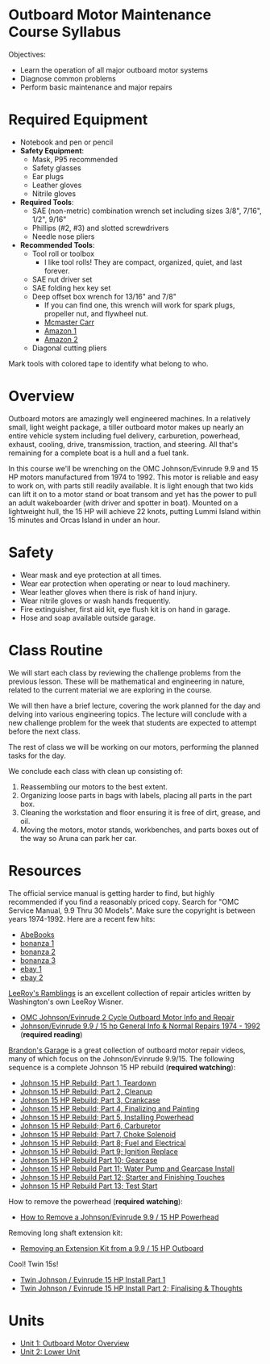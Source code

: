 # Outboard Motor Maintenance Course Syllabus

Objectives:

- Learn the operation of all major outboard motor systems
- Diagnose common problems
- Perform basic maintenance and major repairs


# Required Equipment

- Notebook and pen or pencil
- **Safety Equipment**:
  - Mask, P95 recommended
  - Safety glasses
  - Ear plugs
  - Leather gloves
  - Nitrile gloves
- **Required Tools**:
  - SAE (non-metric) combination wrench set including sizes 3/8", 7/16", 1/2", 9/16"
  - Phillips (#2, #3) and slotted screwdrivers
  - Needle nose pliers
- **Recommended Tools**:
  - Tool roll or toolbox
    - I like tool rolls!  They are compact, organized, quiet, and last forever.
  - SAE nut driver set
  - SAE folding hex key set
  - Deep offset box wrench for 13/16" and 7/8"
    - If you can find one, this wrench will work for spark plugs, propeller nut, and flywheel nut.
    - [Mcmaster Carr](https://www.mcmaster.com/5459A32/)
    - [Amazon 1](https://www.amazon.com/Deep-Offset-Wrench-point-Double/dp/B079TK3KS9/ref=sr_1_254?dchild=1&keywords=offset+box+wrench+7%2F8%22&qid=1599853730&sr=8-254)
    - [Amazon 2](https://www.amazon.com/CLE-CONTRECOUDEE-13-16X7-8/dp/B00B1C138Y/ref=sr_1_177?dchild=1&keywords=offset+box+wrench+7%2F8%22&qid=1599853919&sr=8-177)
  - Diagonal cutting pliers

Mark tools with colored tape to identify what belong to who.


# Overview

Outboard motors are amazingly well engineered machines.
In a relatively small, light weight package, a tiller outboard motor makes up nearly 
an entire vehicle system including fuel delivery, carburetion, powerhead,
exhaust, cooling, drive, transmission, traction, and steering.
All that's remaining for a complete boat is a hull and a fuel tank.

In this course we'll be wrenching on the OMC Johnson/Evinrude
9.9 and 15 HP motors manufactured from 1974 to 1992.
This motor is reliable and easy to work on, with parts still readily available.
It is light enough that two kids can lift it on to a motor stand or boat transom
and yet has the power to pull an adult wakeboarder (with driver and spotter in boat).
Mounted on a lightweight hull, the 15 HP will achieve 22 knots, putting Lummi Island
within 15 minutes and Orcas Island in under an hour.


# Safety

- Wear mask and eye protection at all times.
- Wear ear protection when operating or near to loud machinery.
- Wear leather gloves when there is risk of hand injury.
- Wear nitrile gloves or wash hands frequently.
- Fire extinguisher, first aid kit, eye flush kit is on hand in garage.
- Hose and soap available outside garage.


# Class Routine

We will start each class by reviewing the challenge problems from the previous lesson.
These will be mathematical and engineering in nature, related to the current material we
are exploring in the course.

We will then have a brief lecture, covering the work planned for the day
and delving into various engineering topics.
The lecture will conclude with a new challenge problem for
the week that students are expected to attempt before the next class.

The rest of class we will be working on our motors, performing the planned tasks for the day.

We conclude each class with clean up consisting of:

1. Reassembling our motors to the best extent.
2. Organizing loose parts in bags with labels, placing all parts in the part box.
3. Cleaning the workstation and floor ensuring it is free of dirt, grease, and oil.
4. Moving the motors, motor stands, workbenches, and parts boxes out of the way so Aruna can park her car.


# Resources

The official service manual is getting harder to find, but highly recommended if you
find a reasonably priced copy.  Search for "OMC Service Manual, 9.9 Thru 30 Models".
Make sure the copyright is between years 1974-1992.  Here are a recent few hits:

- [AbeBooks](https://www.abebooks.com/servlet/BookDetailsPL?bi=22821650917&cm_mmc=ggl-_-COM_Shopp_Rare-_-naa-_-naa&gclid=EAIaIQobChMIxtOj-_LZ6wIVqxatBh1kgAATEAQYASABEgJ8RfD_BwE)
- [bonanza 1](https://www.bonanza.com/listings/OMC-Evinrude-Johnson-Outboards-9-9-Thru-30-Models-Service-Manual-P-N-508142/886011936?goog_pla=1&gpid=339470924329&keyword=&goog_pla=1&pos=&ad_type=pla&gclid=EAIaIQobChMIxtOj-_LZ6wIVqxatBh1kgAATEAQYAiABEgJWFfD_BwE)
- [bonanza 2](https://www.bonanza.com/listings/OMC-Evinrude-Johnson-9-9-Thru-30-Models-Outboards-Service-Manual-P-N-507946/886143155?goog_pla=1&gpid=339470924329&keyword=&goog_pla=1&pos=&ad_type=pla&gclid=EAIaIQobChMIxtOj-_LZ6wIVqxatBh1kgAATEAQYBiABEgI89fD_BwE)
- [bonanza 3](https://www.bonanza.com/listings/OMC-Evinrude-Johnson-Outboards-9-9-Thru-30-Models-Service-Manual-P-N-507871/886027061?goog_pla=1&gpid=339470924329&keyword=&goog_pla=1&pos=&ad_type=pla&gclid=EAIaIQobChMIxtOj-_LZ6wIVqxatBh1kgAATEAQYCyABEgJ-9_D_BwE)
- [ebay 1](https://www.ebay.com/i/303195898249?chn=ps&mkevt=1&mkcid=28)
- [ebay 2](https://www.ebay.com/i/233687706272?chn=ps&mkevt=1&mkcid=28)

[LeeRoy's Ramblings](https://www.leeroysramblings.com/) is an excellent collection of
repair articles written by Washington's own LeeRoy Wisner.

- [OMC Johnson/Evinrude 2 Cycle Outboard Motor Info and Repair](https://www.leeroysramblings.com/Outboard%20Motor%20Related/OMC%20outboard%20related%20articles.html)
- [Johnson/Evinrude 9.9 / 15 hp  General Info & Normal Repairs 1974 - 1992](https://www.leeroysramblings.com/Johnson%209.9_15.htm) (**required reading**)

[Brandon's Garage](https://www.youtube.com/c/BrandonsGarage/videos) is a great collection of
outboard motor repair videos, many of which focus on the Johnson/Evinrude 9.9/15.
The following sequence is a complete Johnson 15 HP rebuild (**required watching**):

- [Johnson 15 HP Rebuild; Part 1, Teardown](https://www.youtube.com/watch?v=WcJJtxvS53o)
- [Johnson 15 HP Rebuild; Part 2, Cleanup](https://www.youtube.com/watch?v=DgmICyrPiic)
- [Johnson 15 HP Rebuild; Part 3, Crankcase](https://www.youtube.com/watch?v=mOyQdRoy2TE)
- [Johnson 15 HP Rebuild; Part 4, Finalizing and Painting](https://www.youtube.com/watch?v=VKGH6GCHKDU)
- [Johnson 15 HP Rebuild; Part 5, Installing Powerhead](https://www.youtube.com/watch?v=qEWj9v8oUI8)
- [Johnson 15 HP Rebuild; Part 6, Carburetor](https://www.youtube.com/watch?v=k6bzQZn3i7Q)
- [Johnson 15 HP Rebuild; Part 7, Choke Solenoid](https://www.youtube.com/watch?v=NNqed_dEiGE)
- [Johnson 15 HP Rebuild; Part 8; Fuel and Electrical](https://www.youtube.com/watch?v=TL4wiPcsWFg)
- [Johnson 15 HP Rebuild; Part 9; Ignition Replace](https://www.youtube.com/watch?v=jwuSmiKJabU)
- [Johnson 15 HP Rebuild Part 10; Gearcase](https://www.youtube.com/watch?v=j2TkhdsHE6Y)
- [Johnson 15 HP Rebuild Part 11; Water Pump and Gearcase Install](https://www.youtube.com/watch?v=wpiC3aKQbSs)
- [Johnson 15 HP Rebuild Part 12; Starter and Finishing Touches](https://www.youtube.com/watch?v=3kQ3-kK2tRU)
- [Johnson 15 HP Rebuild Part 13; Test Start](https://www.youtube.com/watch?v=SfhZI1dYwh8)

How to remove the powerhead (**required watching**):

- [How to Remove a Johnson/Evinrude 9.9 / 15 HP Powerhead](https://www.youtube.com/watch?v=c9s8i-MDeCc)

Removing long shaft extension kit:

- [Removing an Extension Kit from a 9.9 / 15 HP Outboard](https://www.youtube.com/watch?v=LGavqgFi8o4)

Cool!  Twin 15s!

- [Twin Johnson / Evinrude 15 HP Install Part 1](https://www.youtube.com/watch?v=DJ9eL32xAM0)
- [Twin Johnson / Evinrude 15 HP Install Part 2; Finalising & Thoughts](https://www.youtube.com/watch?v=Cb4Sxfr7Zdc)


# Units

- [Unit 1: Outboard Motor Overview](Unit1.md)
- [Unit 2: Lower Unit](Unit2.md)
